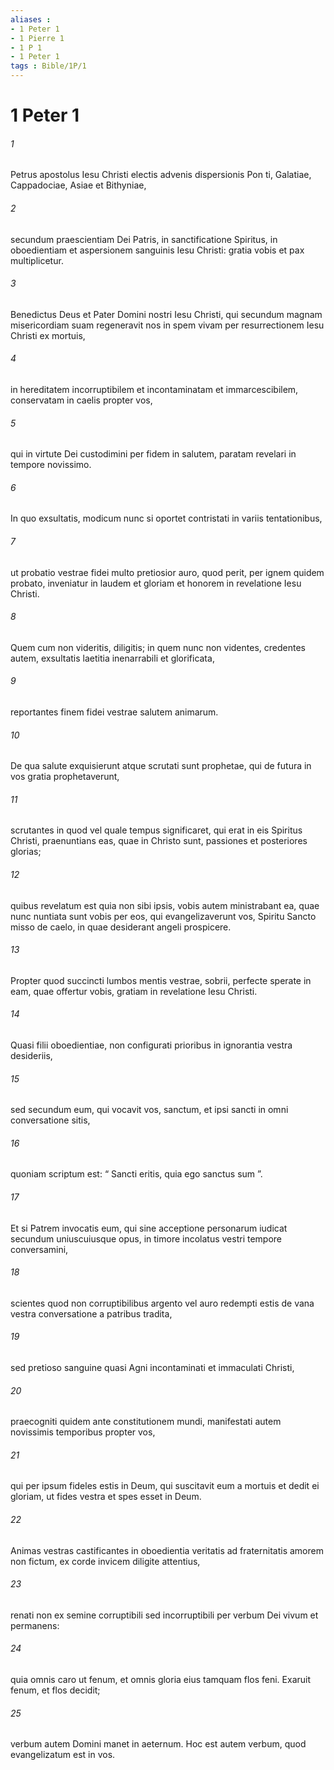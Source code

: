```yaml
---
aliases : 
- 1 Peter 1
- 1 Pierre 1
- 1 P 1
- 1 Peter 1
tags : Bible/1P/1
---
```


# 1 Peter 1

###### 1
Petrus apostolus Iesu Christi electis advenis dispersionis Pon ti, Galatiae, Cappadociae, Asiae et Bithyniae, 
###### 2
secundum praescientiam Dei Patris, in sanctificatione Spiritus, in oboedientiam et aspersionem sanguinis Iesu Christi: gratia vobis et pax multiplicetur.
###### 3
Benedictus Deus et Pater Domini nostri Iesu Christi, qui secundum magnam misericordiam suam regeneravit nos in spem vivam per resurrectionem Iesu Christi ex mortuis, 
###### 4
in hereditatem incorruptibilem et incontaminatam et immarcescibilem, conservatam in caelis propter vos, 
###### 5
qui in virtute Dei custodimini per fidem in salutem, paratam revelari in tempore novissimo. 
###### 6
In quo exsultatis, modicum nunc si oportet contristati in variis tentationibus, 
###### 7
ut probatio vestrae fidei multo pretiosior auro, quod perit, per ignem quidem probato, inveniatur in laudem et gloriam et honorem in revelatione Iesu Christi. 
###### 8
Quem cum non videritis, diligitis; in quem nunc non videntes, credentes autem, exsultatis laetitia inenarrabili et glorificata, 
###### 9
reportantes finem fidei vestrae salutem animarum.
###### 10
De qua salute exquisierunt atque scrutati sunt prophetae, qui de futura in vos gratia prophetaverunt, 
###### 11
scrutantes in quod vel quale tempus significaret, qui erat in eis Spiritus Christi, praenuntians eas, quae in Christo sunt, passiones et posteriores glorias; 
###### 12
quibus revelatum est quia non sibi ipsis, vobis autem ministrabant ea, quae nunc nuntiata sunt vobis per eos, qui evangelizaverunt vos, Spiritu Sancto misso de caelo, in quae desiderant angeli prospicere.
###### 13
Propter quod succincti lumbos mentis vestrae, sobrii, perfecte sperate in eam, quae offertur vobis, gratiam in revelatione Iesu Christi. 
###### 14
Quasi filii oboedientiae, non configurati prioribus in ignorantia vestra desideriis, 
###### 15
sed secundum eum, qui vocavit vos, sanctum, et ipsi sancti in omni conversatione sitis, 
###### 16
quoniam scriptum est: “ Sancti eritis, quia ego sanctus sum ”. 
###### 17
Et si Patrem invocatis eum, qui sine acceptione personarum iudicat secundum uniuscuiusque opus, in timore incolatus vestri tempore conversamini, 
###### 18
scientes quod non corruptibilibus argento vel auro redempti estis de vana vestra conversatione a patribus tradita, 
###### 19
sed pretioso sanguine quasi Agni incontaminati et immaculati Christi, 
###### 20
praecogniti quidem ante constitutionem mundi, manifestati autem novissimis temporibus propter vos, 
###### 21
qui per ipsum fideles estis in Deum, qui suscitavit eum a mortuis et dedit ei gloriam, ut fides vestra et spes esset in Deum.
###### 22
Animas vestras castificantes in oboedientia veritatis ad fraternitatis amorem non fictum, ex corde invicem diligite attentius, 
###### 23
renati non ex semine corruptibili sed incorruptibili per verbum Dei vivum et permanens: 
###### 24
quia omnis caro ut fenum, et omnis gloria eius tamquam flos feni. Exaruit fenum, et flos decidit;
###### 25
verbum autem Domini manet in aeternum. Hoc est autem verbum, quod evangelizatum est in vos.
